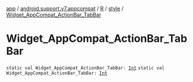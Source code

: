 [app](../../../index.md) / [android.support.v7.appcompat](../../index.md) / [R](../index.md) / [style](index.md) / [Widget_AppCompat_ActionBar_TabBar](.)

# Widget_AppCompat_ActionBar_TabBar

`static val Widget_AppCompat_ActionBar_TabBar: `[`Int`](https://kotlinlang.org/api/latest/jvm/stdlib/kotlin/-int/index.html)
`static val Widget_AppCompat_ActionBar_TabBar: `[`Int`](https://kotlinlang.org/api/latest/jvm/stdlib/kotlin/-int/index.html)